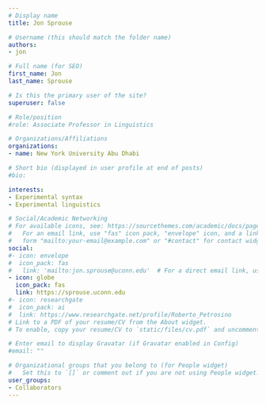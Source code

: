 ```yaml
---
# Display name
title: Jon Sprouse

# Username (this should match the folder name)
authors:
- jon

# Full name (for SEO)
first_name: Jon
last_name: Sprouse

# Is this the primary user of the site?
superuser: false

# Role/position
#role: Associate Professor in Linguistics

# Organizations/Affiliations
organizations:
- name: New York University Abu Dhabi

# Short bio (displayed in user profile at end of posts)
#bio: 

interests:
- Experimental syntax
- Experimental linguistics

# Social/Academic Networking
# For available icons, see: https://sourcethemes.com/academic/docs/page-builder/#icons
#   For an email link, use "fas" icon pack, "envelope" icon, and a link in the
#   form "mailto:your-email@example.com" or "#contact" for contact widget.
social:
#- icon: envelope
#  icon_pack: fas
#   link: 'mailto:jon.sprouse@uconn.edu'  # For a direct email link, use "mailto:test@example.org".
- icon: globe
  icon_pack: fas
  link: https://sprouse.uconn.edu
#- icon: researchgate
#  icon_pack: ai
#  link: https://www.researchgate.net/profile/Roberto_Petrosino
# Link to a PDF of your resume/CV from the About widget.
# To enable, copy your resume/CV to `static/files/cv.pdf` and uncomment the lines below.

# Enter email to display Gravatar (if Gravatar enabled in Config)
#email: ""

# Organizational groups that you belong to (for People widget)
#   Set this to `[]` or comment out if you are not using People widget.
user_groups:
- Collaborators
---
```


